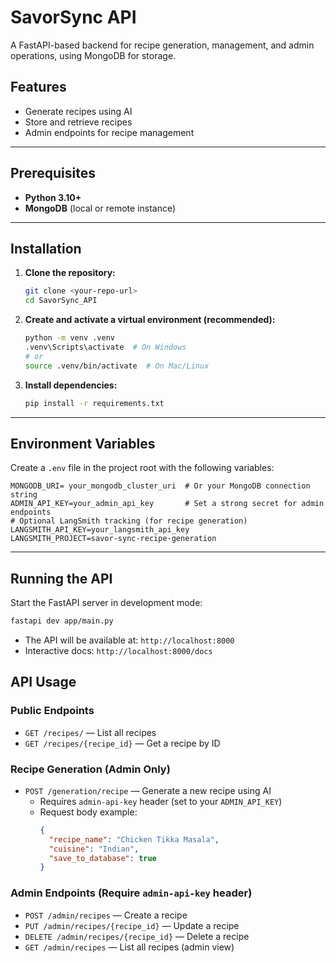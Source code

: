 # SavorSync API

A FastAPI-based backend for recipe generation, management, and admin operations, using MongoDB for storage.

## Features

- Generate recipes using AI
- Store and retrieve recipes
- Admin endpoints for recipe management

---

## Prerequisites

- **Python 3.10+**
- **MongoDB** (local or remote instance)

---

## Installation

1. **Clone the repository:**

   ```bash
   git clone <your-repo-url>
   cd SavorSync_API
   ```

2. **Create and activate a virtual environment (recommended):**

   ```bash
   python -m venv .venv
   .venv\Scripts\activate  # On Windows
   # or
   source .venv/bin/activate  # On Mac/Linux
   ```

3. **Install dependencies:**
   ```bash
   pip install -r requirements.txt
   ```

---

## Environment Variables

Create a `.env` file in the project root with the following variables:

```env
MONGODB_URI= your_mongodb_cluster_uri  # Or your MongoDB connection string
ADMIN_API_KEY=your_admin_api_key       # Set a strong secret for admin endpoints
# Optional LangSmith tracking (for recipe generation)
LANGSMITH_API_KEY=your_langsmith_api_key
LANGSMITH_PROJECT=savor-sync-recipe-generation
```

---

## Running the API

Start the FastAPI server in development mode:

```bash
fastapi dev app/main.py
```

- The API will be available at: `http://localhost:8000`
- Interactive docs: `http://localhost:8000/docs`

## API Usage

### Public Endpoints

- `GET /recipes/` — List all recipes
- `GET /recipes/{recipe_id}` — Get a recipe by ID

### Recipe Generation (Admin Only)

- `POST /generation/recipe` — Generate a new recipe using AI
  - Requires `admin-api-key` header (set to your `ADMIN_API_KEY`)
  - Request body example:
    ```json
    {
      "recipe_name": "Chicken Tikka Masala",
      "cuisine": "Indian",
      "save_to_database": true
    }
    ```

### Admin Endpoints (Require `admin-api-key` header)

- `POST /admin/recipes` — Create a recipe
- `PUT /admin/recipes/{recipe_id}` — Update a recipe
- `DELETE /admin/recipes/{recipe_id}` — Delete a recipe
- `GET /admin/recipes` — List all recipes (admin view)
